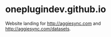 # oneplugindev.github.io
Website landing for http://aggiesync.com and http://aggiesync.com/datasets.
